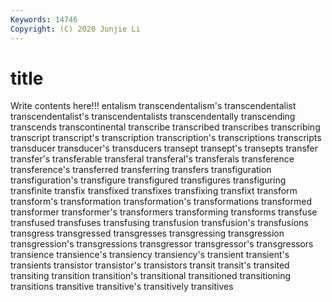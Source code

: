```yaml
---
Keywords: 14746
Copyright: (C) 2020 Junjie Li
---
```


# title

Write contents here!!!
entalism 
transcendentalism's 
transcendentalist 
transcendentalist's 
transcendentalists 
transcendentally 
transcending 
transcends
transcontinental 
transcribe 
transcribed 
transcribes 
transcribing 
transcript 
transcript's 
transcription 
transcription's 
transcriptions
transcripts 
transducer 
transducer's 
transducers 
transept 
transept's 
transepts 
transfer 
transfer's 
transferable
transferal 
transferal's 
transferals 
transference 
transference's 
transferred 
transferring 
transfers 
transfiguration 
transfiguration's
transfigure 
transfigured 
transfigures 
transfiguring 
transfinite 
transfix 
transfixed 
transfixes 
transfixing 
transfixt
transform 
transform's 
transformation 
transformation's 
transformations 
transformed 
transformer 
transformer's 
transformers 
transforming
transforms 
transfuse 
transfused 
transfuses 
transfusing 
transfusion 
transfusion's 
transfusions 
transgress 
transgressed
transgresses 
transgressing 
transgression 
transgression's 
transgressions 
transgressor 
transgressor's 
transgressors 
transience 
transience's
transiency 
transiency's 
transient 
transient's 
transients 
transistor 
transistor's 
transistors 
transit 
transit's
transited 
transiting 
transition 
transition's 
transitional 
transitioned 
transitioning 
transitions 
transitive 
transitive's
transitively 
transitives 
